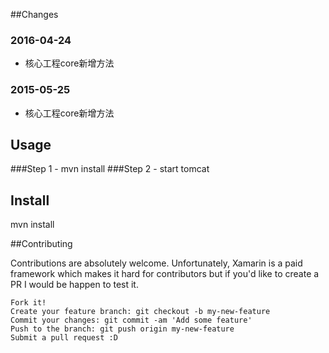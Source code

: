 ﻿##Changes

### 2016-04-24
 - 核心工程core新增方法


### 2015-05-25
 - 核心工程core新增方法

## Usage
###Step 1 - mvn install
###Step 2 - start tomcat


## Install
mvn install

##Contributing

Contributions are absolutely welcome. Unfortunately, Xamarin is a paid framework which makes it hard for contributors but if you'd like to create a PR I would be happen to test it.

    Fork it!
    Create your feature branch: git checkout -b my-new-feature
    Commit your changes: git commit -am 'Add some feature'
    Push to the branch: git push origin my-new-feature
    Submit a pull request :D



